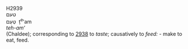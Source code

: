 <body>
  <p>H2939<br>  טעם  <br> טְּעַם  ‎  ṭ<sup>e</sup>‛am  <br><i>teh-am‘ </i><br>(Chaldee); corresponding to <a href="h2938.htm">2938</a>  to <i>taste</i>; causatively to <i>feed: - </i>make to eat, feed.<br></p>
 </body>